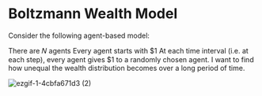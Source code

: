 # Boltzmann Wealth Model


Consider the following agent-based model:

There are 𝑁 agents
Every agent starts with $1
At each time interval (i.e. at each step), every agent gives $1 to a randomly chosen agent.
I want to find how unequal the wealth distribution becomes over a long period of time.

![ezgif-1-4cbfa671d3 (2)](https://user-images.githubusercontent.com/70814599/200064130-0fda5011-e97f-477e-b19f-181f5d4106f2.gif)
